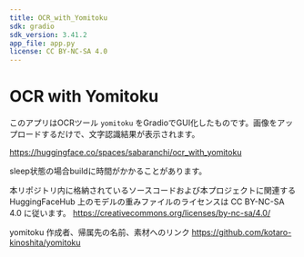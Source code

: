 ```yaml
---
title: OCR_with_Yomitoku 
sdk: gradio
sdk_version: 3.41.2
app_file: app.py
license: CC BY-NC-SA 4.0
---
```


# OCR with Yomitoku 

このアプリはOCRツール `yomitoku` をGradioでGUI化したものです。画像をアップロードするだけで、文字認識結果が表示されます。

https://huggingface.co/spaces/sabaranchi/ocr_with_yomitoku

sleep状態の場合buildに時間がかかることがあります。

本リポジトリ内に格納されているソースコードおよび本プロジェクトに関連する HuggingFaceHub 上のモデルの重みファイルのライセンスは CC BY-NC-SA 4.0 に従います。
https://creativecommons.org/licenses/by-nc-sa/4.0/

yomitoku 作成者、帰属先の名前、素材へのリンク
https://github.com/kotaro-kinoshita/yomitoku


